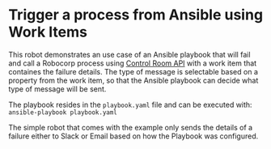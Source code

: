# Trigger a process from Ansible using Work Items

This robot demonstrates an use case of an Ansible playbook that will fail and call a
Robocorp process using [Control Room API](https://robocorp.com/docs/control-room/apis-and-webhooks) with a work item that containes the failure details. The type of message is selectable based on a property from the work item, so that the Ansible playbook can decide what type of message will be sent.

The playbook resides in the `playbook.yaml` file and can be executed with: `ansible-playbook playbook.yaml`

The simple robot that comes with the example only sends the details of a failure either to Slack or Email based on how the Playbook was configured.
